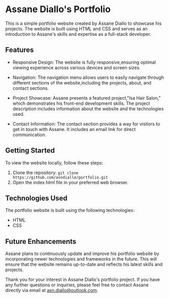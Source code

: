# Assane Diallo's Portfolio

This is a simple portfolio website created by Assane Diallo to showcase his projects. The website is built using HTML and CSS and serves as an introduction to Assane's skills and expertise as a full-stack developer.

## Features

- Responsive Design: The website is fully responsive,ensuring optimal viewing experience across various devices and screen sizes.

- Navigation: The navigation menu allows users to easily navigate through different sections of the website,including the projects, about, and contact sections.

- Project Showcase: Assane presents a featured project,"Isa Hair Salon," which demonstrates his front-end development skills. The project description includes information about the website and the technologies used.

- Contact Information: The contact section provides a way for visitors to get in touch with Assane. It includes an email link for direct communication.

## Getting Started

To view the website locally, follow these steps:

1. Clone the repository:
   `git clone https://github.com/asndiallo/portfolio.git`
2. Open the index.html file in your preferred web browser.

## Technologies Used

The portfolio website is built using the following technologies:

- HTML
- CSS

## Future Enhancements

Assane plans to continuously update and improve his portfolio website by incorporating newer technologies and frameworks in the future. This will ensure that the website remains up-to-date and reflects his latest skills and projects.

Thank you for your interest in Assane Diallo's portfolio project. If you have any further questions or inquiries, please feel free to contact Assane directly via email at asn.diallo@outlook.com.
